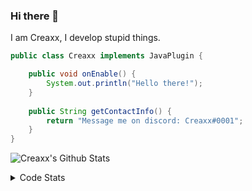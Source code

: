 ### Hi there 👋

I am Creaxx, I develop stupid things. 

```java
public class Creaxx implements JavaPlugin {

    public void onEnable() {
        System.out.println("Hello there!");
    }
    
    public String getContactInfo() {
        return "Message me on discord: Creaxx#0001";
    }
}
```

![Creaxx's Github Stats](https://github-readme-stats.vercel.app/api?username=CreaxxOG&show_icons=true&theme=dark&count_private=true)

<details>
  <summary>Code Stats</summary>

<!--START_SECTION:waka-->
![Code Time](http://img.shields.io/badge/Code%20Time-1%2C087%20hrs%2044%20mins-blue)

![Lines of code](https://img.shields.io/badge/From%20Hello%20World%20I%27ve%20Written-169%20lines%20of%20code-blue)

**🐱 My GitHub Data** 

> 🏆 351 Contributions in the Year 2023
 > 
> 📦 66.2 kB Used in GitHub's Storage 
 > 
> 🚫 Not Opted to Hire
 > 
> 📜 4 Public Repositories 
 > 
> 🔑 2 Private Repositories  
 > 
**I'm an Early 🐤** 

```text
🌞 Morning    77 commits     ██░░░░░░░░░░░░░░░░░░░░░░░   7.95% 
🌆 Daytime    483 commits    ████████████░░░░░░░░░░░░░   49.9% 
🌃 Evening    390 commits    ██████████░░░░░░░░░░░░░░░   40.29% 
🌙 Night      18 commits     ░░░░░░░░░░░░░░░░░░░░░░░░░   1.86%

```
📅 **I'm Most Productive on Saturday** 

```text
Monday       95 commits     ██░░░░░░░░░░░░░░░░░░░░░░░   9.81% 
Tuesday      164 commits    ████░░░░░░░░░░░░░░░░░░░░░   16.94% 
Wednesday    98 commits     ██░░░░░░░░░░░░░░░░░░░░░░░   10.12% 
Thursday     104 commits    ██░░░░░░░░░░░░░░░░░░░░░░░   10.74% 
Friday       102 commits    ██░░░░░░░░░░░░░░░░░░░░░░░   10.54% 
Saturday     256 commits    ██████░░░░░░░░░░░░░░░░░░░   26.45% 
Sunday       149 commits    ███░░░░░░░░░░░░░░░░░░░░░░   15.39%

```


📊 **This Week I Spent My Time On** 

```text
💬 Programming Languages: 
No Activity Tracked This Week

🔥 Editors: 
No Activity Tracked This Week

```

**I Mostly Code in Java** 

```text
Java                     14 repos            ████████████████░░░░░░░░░   63.64% 
Kotlin                   7 repos             ████████░░░░░░░░░░░░░░░░░   31.82% 
EJS                      1 repo              █░░░░░░░░░░░░░░░░░░░░░░░░   4.55%

```



 Last Updated on 01/02/2023 06:27:24 UTC
<!--END_SECTION:waka-->
</details>
